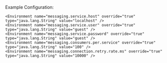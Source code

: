 Example Configuration:


	<Environment name="messaging.service.host" override="true" type="java.lang.String" value="localhost" />
	<Environment name="messaging.service.user" override="true" type="java.lang.String" value="guest" />
	<Environment name="messaging.service.password" override="true" type="java.lang.String" value="guest" />
	<Environment name="messaging.consumers.per.service" override="true" type="java.lang.String" value="100" />
	<Environment name="messaging.connection.retry.rate.ms" override="true" type="java.lang.String" value="10000" />

